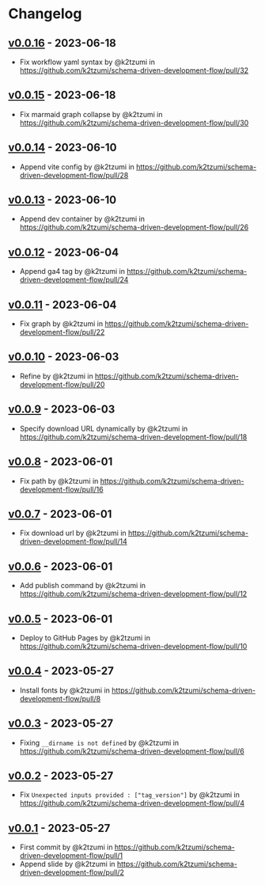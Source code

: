 # Changelog

## [v0.0.16](https://github.com/k2tzumi/schema-driven-development-flow/compare/v0.0.15...v0.0.16) - 2023-06-18
- Fix workflow yaml syntax by @k2tzumi in https://github.com/k2tzumi/schema-driven-development-flow/pull/32

## [v0.0.15](https://github.com/k2tzumi/schema-driven-development-flow/compare/v0.0.14...v0.0.15) - 2023-06-18
- Fix marmaid graph collapse by @k2tzumi in https://github.com/k2tzumi/schema-driven-development-flow/pull/30

## [v0.0.14](https://github.com/k2tzumi/schema-driven-development-flow/compare/v0.0.13...v0.0.14) - 2023-06-10
- Append vite config by @k2tzumi in https://github.com/k2tzumi/schema-driven-development-flow/pull/28

## [v0.0.13](https://github.com/k2tzumi/schema-driven-development-flow/compare/v0.0.12...v0.0.13) - 2023-06-10
- Append dev container by @k2tzumi in https://github.com/k2tzumi/schema-driven-development-flow/pull/26

## [v0.0.12](https://github.com/k2tzumi/schema-driven-development-flow/compare/v0.0.11...v0.0.12) - 2023-06-04
- Append ga4 tag by @k2tzumi in https://github.com/k2tzumi/schema-driven-development-flow/pull/24

## [v0.0.11](https://github.com/k2tzumi/schema-driven-development-flow/compare/v0.0.10...v0.0.11) - 2023-06-04
- Fix graph by @k2tzumi in https://github.com/k2tzumi/schema-driven-development-flow/pull/22

## [v0.0.10](https://github.com/k2tzumi/schema-driven-development-flow/compare/v0.0.9...v0.0.10) - 2023-06-03
- Refine by @k2tzumi in https://github.com/k2tzumi/schema-driven-development-flow/pull/20

## [v0.0.9](https://github.com/k2tzumi/schema-driven-development-flow/compare/v0.0.8...v0.0.9) - 2023-06-03
- Specify download URL dynamically by @k2tzumi in https://github.com/k2tzumi/schema-driven-development-flow/pull/18

## [v0.0.8](https://github.com/k2tzumi/schema-driven-development-flow/compare/v0.0.7...v0.0.8) - 2023-06-01
- Fix path by @k2tzumi in https://github.com/k2tzumi/schema-driven-development-flow/pull/16

## [v0.0.7](https://github.com/k2tzumi/schema-driven-development-flow/compare/v0.0.6...v0.0.7) - 2023-06-01
- Fix download url by @k2tzumi in https://github.com/k2tzumi/schema-driven-development-flow/pull/14

## [v0.0.6](https://github.com/k2tzumi/schema-driven-development-flow/compare/v0.0.5...v0.0.6) - 2023-06-01
- Add publish command by @k2tzumi in https://github.com/k2tzumi/schema-driven-development-flow/pull/12

## [v0.0.5](https://github.com/k2tzumi/schema-driven-development-flow/compare/v0.0.4...v0.0.5) - 2023-06-01
- Deploy to GitHub Pages by @k2tzumi in https://github.com/k2tzumi/schema-driven-development-flow/pull/10

## [v0.0.4](https://github.com/k2tzumi/schema-driven-development-flow/compare/v0.0.3...v0.0.4) - 2023-05-27
- Install fonts by @k2tzumi in https://github.com/k2tzumi/schema-driven-development-flow/pull/8

## [v0.0.3](https://github.com/k2tzumi/schema-driven-development-flow/compare/v0.0.2...v0.0.3) - 2023-05-27
- Fixing `__dirname is not defined` by @k2tzumi in https://github.com/k2tzumi/schema-driven-development-flow/pull/6

## [v0.0.2](https://github.com/k2tzumi/schema-driven-development-flow/compare/v0.0.1...v0.0.2) - 2023-05-27
- Fix `Unexpected inputs provided : ["tag_version"]` by @k2tzumi in https://github.com/k2tzumi/schema-driven-development-flow/pull/4

## [v0.0.1](https://github.com/k2tzumi/schema-driven-development-flow/commits/v0.0.1) - 2023-05-27
- First commit by @k2tzumi in https://github.com/k2tzumi/schema-driven-development-flow/pull/1
- Append slide by @k2tzumi in https://github.com/k2tzumi/schema-driven-development-flow/pull/2
